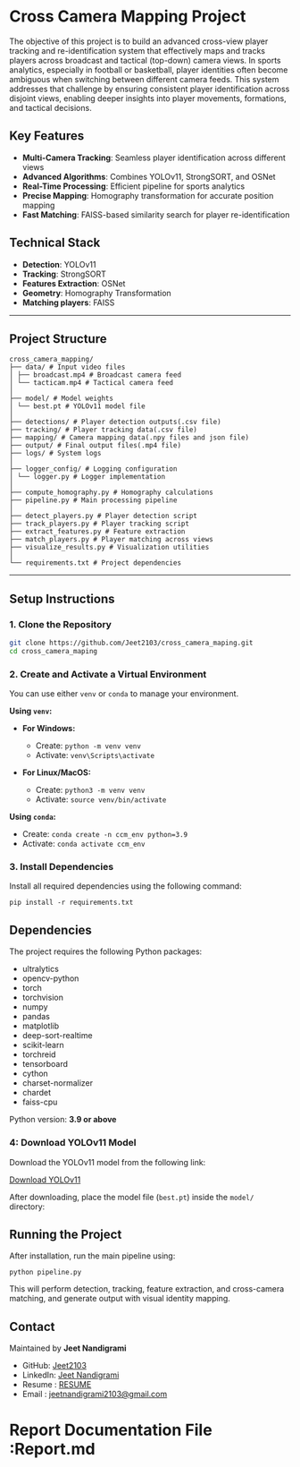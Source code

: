 # Cross Camera Mapping Project

The objective of this project is to build an advanced cross-view player tracking and re-identification system that effectively maps and tracks players across broadcast and tactical (top-down) camera views. In sports analytics, especially in football or basketball, player identities often become ambiguous when switching between different camera feeds. This system addresses that challenge by ensuring consistent player identification across disjoint views, enabling deeper insights into player movements, formations, and tactical decisions.


## Key Features
- **Multi-Camera Tracking**: Seamless player identification across different views
- **Advanced Algorithms**: Combines YOLOv11, StrongSORT, and OSNet
- **Real-Time Processing**: Efficient pipeline for sports analytics
- **Precise Mapping**: Homography transformation for accurate position mapping
- **Fast Matching**: FAISS-based similarity search for player re-identification

## Technical Stack
- **Detection**: YOLOv11
- **Tracking**: StrongSORT
- **Features Extraction**: OSNet
- **Geometry**: Homography Transformation
- **Matching players**: FAISS

---
## Project Structure
```
cross_camera_mapping/
├── data/ # Input video files
│ ├── broadcast.mp4 # Broadcast camera feed
│ └── tacticam.mp4 # Tactical camera feed
│
├── model/ # Model weights
│ └── best.pt # YOLOv11 model file
│
├── detections/ # Player detection outputs(.csv file)
├── tracking/ # Player tracking data(.csv file)
├── mapping/ # Camera mapping data(.npy files and json file)
├── output/ # Final output files(.mp4 file)
├── logs/ # System logs
│
├── logger_config/ # Logging configuration
│ └── logger.py # Logger implementation
│
├── compute_homography.py # Homography calculations
├── pipeline.py # Main processing pipeline
│
├── detect_players.py # Player detection script
├── track_players.py # Player tracking script
├── extract_features.py # Feature extraction
├── match_players.py # Player matching across views
├── visualize_results.py # Visualization utilities
│
└── requirements.txt # Project dependencies
```
---

## Setup Instructions

### 1. Clone the Repository
```bash
git clone https://github.com/Jeet2103/cross_camera_maping.git
cd cross_camera_maping

```


### 2. Create and Activate a Virtual Environment

You can use either `venv` or `conda` to manage your environment.

**Using `venv`:**

- **For Windows:**
  - Create: `python -m venv venv`
  - Activate: `venv\Scripts\activate`

- **For Linux/MacOS:**
  - Create: `python3 -m venv venv`
  - Activate: `source venv/bin/activate`

**Using `conda`:**

- Create: `conda create -n ccm_env python=3.9`
- Activate: `conda activate ccm_env`

### 3. Install Dependencies

Install all required dependencies using the following command:


`pip install -r requirements.txt`

## Dependencies

The project requires the following Python packages:

- ultralytics  
- opencv-python  
- torch  
- torchvision  
- numpy  
- pandas  
- matplotlib  
- deep-sort-realtime  
- scikit-learn  
- torchreid  
- tensorboard  
- cython  
- charset-normalizer  
- chardet  
- faiss-cpu  

Python version: **3.9 or above**


### 4: Download YOLOv11 Model

Download the YOLOv11 model from the following link:

[Download YOLOv11](https://drive.google.com/file/d/1-5fOSHOSB9UXyP_enOoZNAMScrePVcMD/view)

After downloading, place the model file (`best.pt`) inside the `model/` directory:



## Running the Project

After installation, run the main pipeline using:

`python pipeline.py`

This will perform detection, tracking, feature extraction, and cross-camera matching, and generate output with visual identity mapping.

## Contact

Maintained by **Jeet Nandigrami**  
- GitHub: [Jeet2103](https://github.com/Jeet2103)  
- LinkedIn: [Jeet Nandigrami](https://www.linkedin.com/in/jeet-nandigrami/)
- Resume : [RESUME](https://drive.google.com/file/d/1Zvm0yAK--t_K-lNBpLnDFA2Lz41ZBqvX/view?usp=sharing)
- Email : jeetnandigrami2103@gmail.com


# **Report Documentation File** :Report.md

